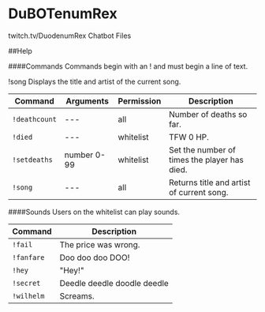 # DuBOTenumRex
twitch.tv/DuodenumRex Chatbot Files

##Help

####Commands
Commands begin with an ! and must begin a line of text.


!song         Displays the title and artist of the current song.

Command | Arguments | Permission | Description
---|---|--- | ---
`!deathcount` | --- | all | Number of deaths so far.
`!died` | --- | whitelist | TFW 0 HP.
`!setdeaths` | number 0-99 | whitelist | Set the number of times the player has died.
`!song` | --- | all | Returns title and artist of current song.

####Sounds
Users on the whitelist can play sounds.

Command | Description
---|--- 
`!fail` | The price was wrong.
`!fanfare` | Doo doo doo DOO!
`!hey` | "Hey!"
`!secret` | Deedle deedle doodle deedle
`!wilhelm` | Screams.
